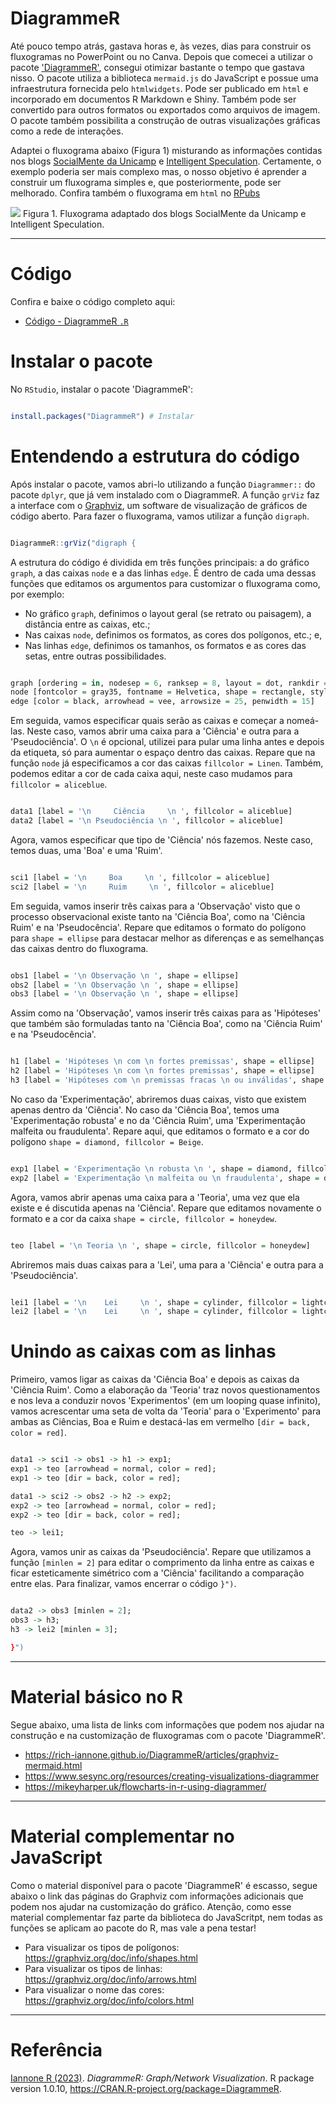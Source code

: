 # DiagrammeR

Até pouco tempo atrás, gastava horas e, às vezes, dias para construir os fluxogramas no PowerPoint ou no Canva. Depois que comecei a utilizar o pacote ['DiagrammeR'](https://rich-iannone.github.io/DiagrammeR/), consegui otimizar bastante o tempo que gastava nisso. O pacote utiliza a biblioteca `mermaid.js` do JavaScript e possue uma infraestrutura fornecida pelo `htmlwidgets`. Pode ser publicado em `html` e incorporado em documentos R Markdown e Shiny. Também pode ser convertido para outros formatos ou exportados como arquivos de imagem. O pacote também possibilita a construção de outras visualizações gráficas como a rede de interações. 

Adaptei o fluxograma abaixo (Figura 1) misturando as informações contidas nos blogs [SocialMente da Unicamp](https://www.blogs.unicamp.br/socialmente/2010/07/08/pseudociencias/) e [Intelligent Speculation](https://www.intelligentspeculation.com/blog/pseudoscience). Certamente, o exemplo poderia ser mais complexo mas, o nosso objetivo é aprender a construir um fluxograma simples e, que posteriormente, pode ser melhorado. Confira também o fluxograma em `html` no [RPubs](https://rpubs.com/fblpalmeira/1068497)

<img src="https://github.com/fblpalmeira/DiagrammeR/blob/main/data/diagrammer_figure.png">
Figura 1. Fluxograma adaptado dos blogs SocialMente da Unicamp e Intelligent Speculation.
  
-----

# Código

Confira e baixe o código completo aqui:

- [Código - DiagrammeR `.R`](https://github.com/fblpalmeira/DiagrammeR/blob/main/data/diagrammer_pseudoscience.R)


# Instalar o pacote

No `RStudio`, instalar o pacote 'DiagrammeR':

``` r

install.packages("DiagrammeR") # Instalar 

```

# Entendendo a estrutura do código

Após instalar o pacote, vamos abri-lo utilizando a função `Diagrammer::` do pacote `dplyr`, que já vem instalado com o DiagrammeR. A função `grViz` faz a interface com o [Graphviz](https://www.graphviz.org/), um software de visualização de gráficos de código aberto. Para fazer o fluxograma, vamos utilizar a função `digraph`.

``` r

DiagrammeR::grViz("digraph {

```

A estrutura do código é dividida em três funções principais: a do gráfico `graph`, a das caixas `node` e a das linhas `edge`. É dentro de cada uma dessas funções que editamos os argumentos para customizar o fluxograma como, por exemplo:

- No gráfico `graph`, definimos o layout geral (se retrato ou paisagem), a distância entre as caixas, etc.; 
- Nas caixas `node`, definimos os formatos, as cores dos polígonos, etc.; e, 
- Nas linhas `edge`, definimos os tamanhos, os formatos e as cores das setas, entre outras possibilidades.
  
``` r

graph [ordering = in, nodesep = 6, ranksep = 8, layout = dot, rankdir = TB]
node [fontcolor = gray35, fontname = Helvetica, shape = rectangle, style = filled, fillcolor = Linen, fontsize = 500]
edge [color = black, arrowhead = vee, arrowsize = 25, penwidth = 15] 

```

Em seguida, vamos especificar quais serão as caixas e começar a nomeá-las. Neste caso, vamos abrir uma caixa para a 'Ciência' e outra para a 'Pseudociência'. O `\n` é opcional, utilizei para pular uma linha antes e depois da etiqueta, só para aumentar o espaço dentro das caixas. Repare que na função `node` já especificamos a cor das caixas `fillcolor = Linen`. Também, podemos editar a cor de cada caixa aqui, neste caso mudamos para `fillcolor = aliceblue`.

``` r

data1 [label = '\n     Ciência     \n ', fillcolor = aliceblue]
data2 [label = '\n Pseudociência \n ', fillcolor = aliceblue]

```

Agora, vamos especificar que tipo de 'Ciência' nós fazemos. Neste caso, temos duas, uma 'Boa' e uma 'Ruim'.

``` r

sci1 [label = '\n     Boa     \n ', fillcolor = aliceblue]
sci2 [label = '\n     Ruim     \n ', fillcolor = aliceblue]

```

Em seguida, vamos inserir três caixas para a 'Observação' visto que o processo observacional existe tanto na 'Ciência Boa', como na 'Ciência Ruim' e na 'Pseudocência'. Repare que editamos o formato do polígono para `shape = ellipse` para destacar melhor as diferenças e as semelhanças das caixas dentro do fluxograma. 

``` r

obs1 [label = '\n Observação \n ', shape = ellipse]
obs2 [label = '\n Observação \n ', shape = ellipse]
obs3 [label = '\n Observação \n ', shape = ellipse]

```

Assim como na 'Observação', vamos inserir três caixas para as 'Hipóteses' que também são formuladas tanto na 'Ciência Boa', como na 'Ciência Ruim' e na 'Pseudocência'. 

``` r

h1 [label = 'Hipóteses \n com \n fortes premissas', shape = ellipse]
h2 [label = 'Hipóteses \n com \n fortes premissas', shape = ellipse]
h3 [label = 'Hipóteses com \n premissas fracas \n ou inválidas', shape = ellipse]

```

No caso da 'Experimentação', abriremos duas caixas, visto que existem apenas dentro da 'Ciência'. No caso da 'Ciência Boa', temos uma 'Experimentação robusta' e no da 'Ciência Ruim', uma 'Experimentação malfeita ou fraudulenta'. Repare aqui, que editamos o formato e a cor do polígono `shape = diamond, fillcolor = Beige`. 

``` r

exp1 [label = 'Experimentação \n robusta \n ', shape = diamond, fillcolor = Beige]
exp2 [label = 'Experimentação \n malfeita ou \n fraudulenta', shape = diamond, fillcolor = Beige]

```

Agora, vamos abrir apenas uma caixa para a 'Teoria', uma vez que ela existe e é discutida apenas na 'Ciência'. Repare que editamos novamente o formato e a cor da caixa `shape = circle, fillcolor = honeydew`. 

``` r

teo [label = '\n Teoria \n ', shape = circle, fillcolor = honeydew]

```

Abriremos mais duas caixas para a 'Lei', uma para a 'Ciência' e outra para a 'Pseudociência'.

``` r

lei1 [label = '\n    Lei     \n ', shape = cylinder, fillcolor = lightcyan]
lei2 [label = '\n    Lei     \n ', shape = cylinder, fillcolor = lightcyan]

```

# Unindo as caixas com as linhas 

Primeiro, vamos ligar as caixas da 'Ciência Boa' e depois as caixas da 'Ciência Ruim'. Como a elaboração da 'Teoria' traz novos questionamentos e nos leva a conduzir novos 'Experimentos' (em um looping quase infinito), vamos acrescentar uma seta de volta da 'Teoria' para o 'Experimento' para ambas as Ciências, Boa e Ruim e destacá-las em vermelho `[dir = back, color = red]`.  
 

``` r

data1 -> sci1 -> obs1 -> h1 -> exp1;
exp1 -> teo [arrowhead = normal, color = red];
exp1 -> teo [dir = back, color = red];

data1 -> sci2 -> obs2 -> h2 -> exp2;
exp2 -> teo [arrowhead = normal, color = red];
exp2 -> teo [dir = back, color = red];

teo -> lei1;

```

Agora, vamos unir as caixas da 'Pseudociência'. Repare que utilizamos a função `[minlen = 2]` para editar o comprimento da linha entre as caixas e ficar esteticamente simétrico com a 'Ciência' facilitando a comparação entre elas. Para finalizar, vamos encerrar o código `}")`.

``` r

data2 -> obs3 [minlen = 2];
obs3 -> h3;
h3 -> lei2 [minlen = 3];

}")

``` 

-----

# Material básico no R

Segue abaixo, uma lista de links com informações que podem nos ajudar na construção e na customização de fluxogramas com o pacote 'DiagrammeR'. 

- https://rich-iannone.github.io/DiagrammeR/articles/graphviz-mermaid.html
- https://www.sesync.org/resources/creating-visualizations-diagrammer
- https://mikeyharper.uk/flowcharts-in-r-using-diagrammer/

-----

# Material complementar no JavaScript

Como o material disponível para o pacote 'DiagrammeR' é escasso, segue abaixo o link das páginas do Graphviz com informações adicionais que podem nos ajudar na customização do gráfico. Atenção, como esse material complementar faz parte da biblioteca do JavaScritpt, nem todas as funções se aplicam ao pacote do R, mas vale a pena testar!

- Para visualizar os tipos de polígonos: https://graphviz.org/doc/info/shapes.html
- Para visualizar os tipos de linhas: https://graphviz.org/doc/info/arrows.html
- Para visualizar o nome das cores: https://graphviz.org/doc/info/colors.html

-----

# Referência

[Iannone R (2023)](https://CRAN.R-project.org/package=DiagrammeR). _DiagrammeR: Graph/Network Visualization_. R package version 1.0.10, <https://CRAN.R-project.org/package=DiagrammeR>.
